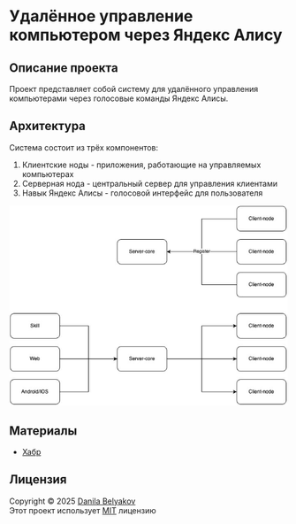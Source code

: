 # Удалённое управление компьютером через Яндекс Алису

## Описание проекта
Проект представляет собой систему для удалённого управления компьютерами через голосовые команды Яндекс Алисы.

## Архитектура
Система состоит из трёх компонентов:
1. Клиентские ноды - приложения, работающие на управляемых компьютерах
2. Серверная нода - центральный сервер для управления клиентами
3. Навык Яндекс Алисы - голосовой интерфейс для пользователя

<p align="center">
  <img src="docs/remote-ops.jpg" alt="Архитектура системы" width="676">
</p>

## Материалы
- [Хабр]()

## Лицензия
Copyright © 2025 [Danila Belyakov](https://github.com/danbeldev) \
Этот проект использует [MIT](https://github.com/danbeldev/remote-ops/blob/master/LICENSE) лицензию